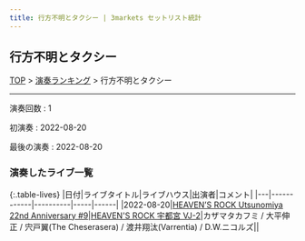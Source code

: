 ```yaml
---
title: 行方不明とタクシー | 3markets セットリスト統計
---
```

## 行方不明とタクシー


[TOP](/setlist/) > [演奏ランキング](songs.html) > 行方不明とタクシー

___

演奏回数
: 1

初演奏
: 2022-08-20

最後の演奏
: 2022-08-20

### 演奏したライブ一覧

{:.table-lives}
|日付|ライブタイトル|ライブハウス|出演者|コメント|
|---|------------|----------|-----|------|
|<span class="nowrap">2022-08-20</span>|[HEAVEN’S ROCK Utsunomiya 22nd Anniversary #9](live032.html)|[HEAVEN'S ROCK 宇都宮 VJ-2](livehouse027.html)|カザマタカフミ / 大平伸正 / 宍戸翼(The Cheserasera) / 渡井翔汰(Varrentia) / D.W.ニコルズ||

